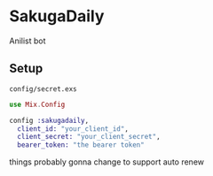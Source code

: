 # SakugaDaily

Anilist bot

## Setup

`config/secret.exs`

```elixir
use Mix.Config

config :sakugadaily,
  client_id: "your_client_id",
  client_secret: "your_client_secret",
  bearer_token: "the bearer token"
```
things probably gonna change to support auto renew